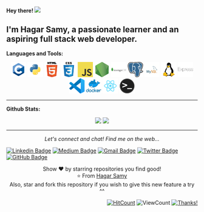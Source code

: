 <h4> Hey there! <img src="https://raw.githubusercontent.com/verma-anushka/verma-anushka/master/gifs/wave.gif" width="30px"></h4>

I'm Hagar Samy, a passionate learner and an aspiring full stack web developer.
---

**Languages and Tools:**

<p align="center">

<div align="center">
    <img height="40" src="https://raw.githubusercontent.com/github/explore/80688e429a7d4ef2fca1e82350fe8e3517d3494d/topics/c/c.png" alt="C Language">
    <img height="40" src="https://raw.githubusercontent.com/github/explore/80688e429a7d4ef2fca1e82350fe8e3517d3494d/topics/python/python.png" alt="Python">
    <img height="40" src="https://raw.githubusercontent.com/github/explore/80688e429a7d4ef2fca1e82350fe8e3517d3494d/topics/html/html.png" alt="HTML">
    <img height="40" src="https://raw.githubusercontent.com/github/explore/80688e429a7d4ef2fca1e82350fe8e3517d3494d/topics/css/css.png" alt="CSS">
    <img height="40" src="https://raw.githubusercontent.com/github/explore/80688e429a7d4ef2fca1e82350fe8e3517d3494d/topics/javascript/javascript.png" alt="JavaScript">
    <img height="40" src="https://raw.githubusercontent.com/github/explore/80688e429a7d4ef2fca1e82350fe8e3517d3494d/topics/nodejs/nodejs.png" alt="Node.js">
    <img height="40" src="https://raw.githubusercontent.com/github/explore/80688e429a7d4ef2fca1e82350fe8e3517d3494d/topics/mongodb/mongodb.png" alt="MongoDB">
    <img height="40" src="https://raw.githubusercontent.com/github/explore/main/topics/postgresql/postgresql.png">
    <img height="40" src="https://raw.githubusercontent.com/github/explore/80688e429a7d4ef2fca1e82350fe8e3517d3494d/topics/mysql/mysql.png" alt="MySQL">
    <img height="40" src="https://raw.githubusercontent.com/github/explore/80688e429a7d4ef2fca1e82350fe8e3517d3494d/topics/linux/linux.png" alt="Linux">
    <img height="40" src="https://raw.githubusercontent.com/github/explore/main/topics/express/express.png">
    <img height="40" src="https://raw.githubusercontent.com/github/explore/cb661bc288627f05a5ac4187b00495fd8048c9fa/topics/visual-studio-code/visual-studio-code.png" alt="Visual Studio Code">
    <img height="40" src="https://raw.githubusercontent.com/github/explore/80688e429a7d4ef2fca1e82350fe8e3517d3494d/topics/docker/docker.png" alt="Docker">
    <img height="40" src="https://raw.githubusercontent.com/github/explore/80688e429a7d4ef2fca1e82350fe8e3517d3494d/topics/react/react.png" alt="React">
    <img height="40" src="https://raw.githubusercontent.com/github/explore/80688e429a7d4ef2fca1e82350fe8e3517d3494d/topics/terminal/terminal.png" alt="Terminal">
</div>
  </p>

---

**Github Stats:**

<p align="center">
  
  <img src="https://github-readme-stats.vercel.app/api?username=hagarSamy&hide=stars&show_icons=true&theme=tokyonight&line_height=32">
  <img src="https://github-readme-stats.vercel.app/api/top-langs/?username=hagarSamy&count_private=true&theme=tokyonight">

</p>

---

<p align="center">
  <i>Let's connect and chat! Find me on the web...</i>
  
[![Linkedin Badge](https://img.shields.io/badge/-Hagar%20Samy-blue?style=flat-square&logo=Linkedin&logoColor=white&link=https://www.linkedin.com/in/hagar-samy-420414220)](https://www.linkedin.com/in/hagar-samy-420414220) 
[![Medium Badge](https://img.shields.io/badge/-@HagarSamy-000000?style=flat&labelColor=000000&logo=Medium&link=https://medium.com/@HagarSamy)](https://medium.com/@HagarSamy) 
[![Gmail Badge](https://img.shields.io/badge/-hagarsami63-c14438?style=flat-square&logo=Gmail&logoColor=white&link=mailto:hagarsami63@gmail.com)](mailto:hagarsami63@gmail.com) 
[![Twitter Badge](https://img.shields.io/badge/-@HagarSamy0-1ca0f1?style=flat-square&labelColor=1ca0f1&logo=x&logoColor=white&link=https://x.com/HagarSamy0?t=AAA28Ojnf5SjJl5ZrBQYSg&s=09)](https://x.com/HagarSamy0?t=AAA28Ojnf5SjJl5ZrBQYSg&s=09)
[![GitHub Badge](https://img.shields.io/badge/-hagarSamy-333?style=flat-square&logo=GitHub&logoColor=white&link=https://github.com/hagarSamy)](https://github.com/hagarSamy)


  <p align="center">
    Show ❤️ by starring repositories you find good! 
    <br />
        ⭐️ From <a href="https://github.com/hagarSamy">Hagar Samy</a>
    <br />
    Also, star and fork this repository if you wish to give this new feature a try ^^
  </p>
</p>

<div align="right">
  
[![HitCount](http://hits.dwyl.com/verma-anushka/verma-anushka.svg)](http://hits.dwyl.com/verma-anushka/verma-anushka) ![ViewCount](https://views.whatilearened.today/views/github/verma-anushka/verma-anushka.svg) [![Thanks!](https://img.shields.io/badge/Thanks%20for%20visiting-!-1EAEDB.svg)](https://verma-anushka.github.io/anushkaverma/)

</div>
